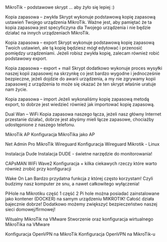 MikroTik - podstawowe skrypt
... aby żyło się lepiej :)

Kopia zapasowa – zwykła
Skrypt wykonuje podstawową kopię zapasową ustawień Twojego urządzenia MikroTik. Ważne jest, aby pamiętać że ta kopia zapasowa jest specyficzyna dla Twojego urządzenia i nie będzie działać na innych urządzeniach MikroTik.

Kopia zapasowa – export
Skrypt wykonuje podstawową kopię zapasową Twoich ustawień, ale tą kopię będziesz mógł edytować i przenosić pomiędzy urządzeniami. Jeżeli robisz zwykła kopię, zalecam również robić podstawowy export.

Kopia zapasowa – export + mail
Skrypt dodatkowo wykonuje proces wysyłki naszej kopii zapasowej na skrzynkę co jest bardzo wygodne i jednocześnie bezpieczne, jeżeli dojdzie do awarii urządzenia, a my nie zgrywamy kopii zapasowej z urządzenia to może się okazać że ten skrypt właśnie uratuje nam życie.

Kopia zapasowa – import
Jeżeli wykonaliśmy kopię zapasową metodą export, to dobrze jest wiedzieć również jak importować kopię zapasową.

Dual Wan – WiFi
Kopia zapasowa naszego łącza, jeżeli nasz główny Internet przestanie działać, dobrze jest abyśmy mieli łącze zapasowe, chociażby udostępnione z naszego telefonu.

MikroTik AP
Konfiguracja MikroTika jako AP

Net Admin Pro
MikroTik Wireguard
Konfiguracja Wireguard Mikrotik - Linux

Instalacja Dude
Instalacja DUDE - świetne narzędzie do monitorowania!

CAPsMAN WiFi Wave2
Konfiguracja + kilka ciekawych rzeczy które warto również zrobić przy konfiguracji

Wake On Lan
Bardzo przydatna funkcja z której często korzystam! Czyli budzimy nasz komputer ze snu, a nawet całkowitego wyłączenia!

PiHole na Mikrotiku
część 1
część 2
Pi hole można posiadać zainstalowane jako kontener (DOCKER) na samym urządzeniu MIKROTIK! Całość działa bajecznie dobrze! Dodatkowo możemy zwiększyć bezpieczeństwo naszej sieci domowej/firmowej!

Witualny MikroTik na VMware
Stworzenie oraz konfiguracja wirtualnego MikroTika na VMware

Konfiguracja OpenVPN na MikroTik
Konfiguracja OpenVPN na MikroTik-u